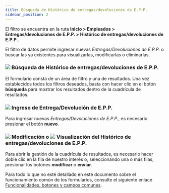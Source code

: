 ```yaml
---
title: Búsqueda de Histórico de entregas/devoluciones de E.P.P. 
sidebar_position: 2
---
```


El filtro se encuentra en la ruta **Inicio > Empleados > Entregas/devoluciones de E.P.P. > Histórico de entregas/devoluciones de E.P.P.**.

El filtro de datos permite ingresar nuevas *Entregas/Devoluciones de E.P.P.* o buscar las ya existentes para visualizarlas, modificarlas o eliminarlas.

### ![](/img/neutral/common/search.png) Búsqueda de Histórico de entregas/devoluciones de E.P.P.

El formulario consta de un área de filtro y una de resultados. Una vez establecidos todos los filtros deseados, basta con hacer clic en el botón **búsqueda** para mostrar los resultados dentro de la cuadrícula de resultados.

### ![](/img/neutral/common/new.png) Ingreso de Entrega/Devolución de E.P.P.

Para ingresar nuevas *Entregas/Devoluciones de E.P.P.*, es necesario presionar el botón **nuevo**.

### ![](/img/neutral/common/edit.png) Modificación o ![](/img/neutral/common/view.png) Visualización del Histórico de entregas/devoluciones de E.P.P.

Para abrir la gestión de la cuadrícula de resultados, es necesario hacer doble clic en la fila de nuestro interés o, seleccionando una o más filas, presionar los botones **modificar** o **enviar**.

Para todo lo que no esté detallado en este documento sobre el funcionamiento común de los formularios, consulte el siguiente enlace [Funcionalidades, botones y campos comunes](/docs/guide/common).